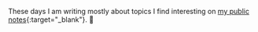 These days I am writing mostly about topics I find interesting on [my public notes](https://notes.keikhcheung.com){:target="_blank"}. 👀